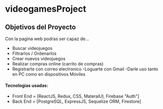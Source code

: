 # videogamesProject

## Objetivos del Proyecto

Con la pagina web podras ser capaz de... 
 - Buscar videojuegos
 - Filtrarlos / Ordenarlos
 - Crear nuevos videojuegos
 - Realizar compras online (carrito de compras)
 - Registrarte con correo electronico
 -Loguarte con Gmail
 -Darle uso tanto en PC como en dispositivos Móviles

#### Tecnologías usadas:
- Front End = [ReactJS, Redux, CSS, MateralUI, Firebase "Auth"]
- Back End = [PostgreSQL, ExpressJS, Sequelize ORM, Firestore]

